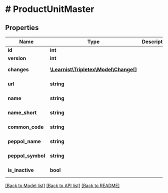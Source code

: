 # # ProductUnitMaster

## Properties

Name | Type | Description | Notes
------------ | ------------- | ------------- | -------------
**id** | **int** |  | [optional]
**version** | **int** |  | [optional]
**changes** | [**\Learnist\Tripletex\Model\Change[]**](Change.md) |  | [optional] [readonly]
**url** | **string** |  | [optional] [readonly]
**name** | **string** |  | [optional] [readonly]
**name_short** | **string** |  | [optional] [readonly]
**common_code** | **string** |  | [optional] [readonly]
**peppol_name** | **string** |  | [optional] [readonly]
**peppol_symbol** | **string** |  | [optional] [readonly]
**is_inactive** | **bool** |  | [optional] [readonly]

[[Back to Model list]](../../README.md#models) [[Back to API list]](../../README.md#endpoints) [[Back to README]](../../README.md)
